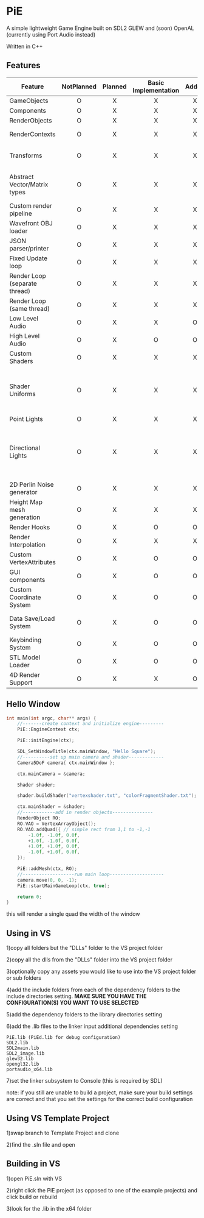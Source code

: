 # PiE
A simple lightweight Game Engine built on SDL2 GLEW and (soon) OpenAL (currently using Port Audio instead)

Written in C++

## Features

| Feature                      | NotPlanned | Planned | Basic Implementation | Added | Done | Notes
|------------------------------|:----------:|:-------:|:--------------------:|:-----:|:----:|:-----
|GameObjects                   | O          | X       | X                    | X     | X    |
|Components                    | O          | X       | X                    | X     | X    |
|RenderObjects                 | O          | X       | X                    | X     | X    |
|RenderContexts                | O          | X       | X                    | X     | O    | per RenderObject
|Transforms                    | O          | X       | X                    | X     | X    | supporting parent Transforms
|Abstract Vector/Matrix types  | O          | X       | X                    | X     | X    | N dimensional using any numeric type
|Custom render pipeline        | O          | X       | X                    | X     | O    |
|Wavefront OBJ loader          | O          | X       | X                    | X     | O    | with .mtl support
|JSON parser/printer           | O          | X       | X                    | X     | X    |
|Fixed Update loop             | O          | X       | X                    | X     | X    |
|Render Loop (separate thread) | O          | X       | X                    | X     | O    |
|Render Loop (same thread)     | O          | X       | X                    | X     | X    |
|Low Level Audio               | O          | X       | X                    | O     | O    | Using Port Audio
|High Level Audio              | O          | X       | O                    | O     | O    | Using OpenAL
|Custom Shaders                | O          | X       | X                    | X     | X    |
|Shader Uniforms               | O          | X       | X                    | X     | O    | int, float, double, vec2-4, vec2-4i, vec2-4d, mat4, mat4d
|Point Lights                  | O          | X       | X                    | X     | X    |
|Directional Lights            | O          | X       | X                    | X     | X    | Up to 4 point lights and 4 directional lights per render object (no limit for scene)
|2D Perlin Noise generator     | O          | X       | X                    | X     | X    |
|Height Map mesh generation    | O          | X       | X                    | X     | X    |
|Render Hooks                  | O          | X       | O                    | O     | O    |
|Render Interpolation          | O          | X       | X                    | X     | O    |
|Custom VertexAttributes       | O          | X       | O                    | O     | O    |
|GUI components                | O          | X       | O                    | O     | O    |
|Custom Coordinate System      | O          | X       | O                    | O     | O    |
|Data Save/Load System         | O          | X       | O                    | O     | O    | Can currently be done with JSON
|Keybinding System             | O          | X       | O                    | O     | O    |
|STL Model Loader              | O          | X       | O                    | O     | O    |
|4D Render Support             | O          | X       | X                    | O     | O    |

## Hello Window

```cpp
int main(int argc, char** args) {
	//-------create context and initialize engine---------
	PiE::EngineContext ctx;

	PiE::initEngine(ctx);

	SDL_SetWindowTitle(ctx.mainWindow, "Hello Square");
	//----------set up main camera and shader-------------
	Camera5DoF camera{ ctx.mainWindow };

	ctx.mainCamera = &camera;

	Shader shader;

	shader.buildShader("vertexshader.txt", "colorFragmentShader.txt");

	ctx.mainShader = &shader;
	//------------add in render objects---------------
	RenderObject RO;
	RO.VAO = VertexArrayObject();
	RO.VAO.addQuad({ // simple rect from 1,1 to -1,-1
		-1.0f, -1.0f, 0.0f,
		+1.0f, -1.0f, 0.0f,
		+1.0f, +1.0f, 0.0f,
		-1.0f, +1.0f, 0.0f,
	});

	PiE::addMesh(ctx, RO);
	//-------------------run main loop--------------------
	camera.move(0, 0, -1);
	PiE::startMainGameLoop(ctx, true);

	return 0;
}
```

this will render a single quad the width of the window

## Using in VS
1)copy all folders but the "DLLs" folder to the VS project folder

2)copy all the dlls from the "DLLs" folder into the VS project folder

3)optionally copy any assets you would like to use into the VS project folder or sub folders

4)add the include folders from each of the dependency folders to the include directories setting.  **MAKE SURE YOU HAVE THE CONFIGURATION(S) YOU WANT TO USE SELECTED**

5)add the dependency folders to the library directories setting

6)add the .lib files to the linker input additional dependencies setting

    PiE.lib (PiEd.lib for debug configuration)
    SDL2.lib
    SDL2main.lib
    SDL2_image.lib
    glew32.lib
    opengl32.lib
    portaudio_x64.lib
    
7)set the linker subsystem to Console (this is required by SDL)

note: if you still are unable to build a project, make sure your build settings are correct and that you set the settings for the correct build configuration

## Using VS Template Project

1)swap branch to Template Project and clone

2)find the .sln file and open

## Building in VS

1)open PiE.sln with VS

2)right click the PiE project (as opposed to one of the example projects) and click build or rebuild

3)look for the .lib in the x64 folder
